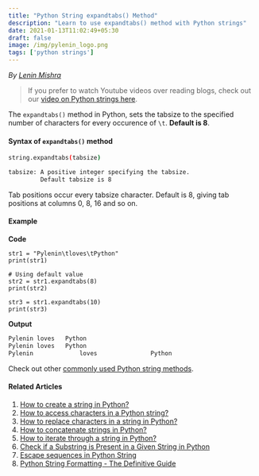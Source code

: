 ```yaml
---
title: "Python String expandtabs() Method"
description: "Learn to use expandtabs() method with Python strings"
date: 2021-01-13T11:02:49+05:30
draft: false
image: /img/pylenin_logo.png
tags: ['python strings']
---
```

<div class="sharethis-inline-follow-buttons"></div>

*By [Lenin Mishra](https://www.pylenin.com/authors/#lenin-mishra)*

> If you prefer to watch Youtube videos over reading blogs, check out our [video on Python strings here](https://youtu.be/MXdNMo_f95I). 

The `expandtabs()` method in Python, sets the tabsize to the specified number of characters for every occurence of `\t`. **Default is 8**.

#### Syntax of `expandtabs()` method

```bash
string.expandtabs(tabsize)

tabsize: A positive integer specifying the tabsize. 
         Default tabsize is 8
```

Tab positions occur every tabsize character. Default is 8, giving tab positions at columns 0, 8, 16 and so on.

#### Example 

**Code**

```python3
str1 = "Pylenin\tloves\tPython"
print(str1)

# Using default value
str2 = str1.expandtabs(8)
print(str2)

str3 = str1.expandtabs(10)
print(str3)
```

**Output**

```bash
Pylenin	loves	Python
Pylenin loves   Python
Pylenin             loves               Python
```

Check out other [commonly used Python string methods](https://www.pylenin.com/blogs/common-python-string-methods).

#### Related Articles

1. [How to create a string in Python?](https://www.pylenin.com/blogs/create-string-python/)
2. [How to access characters in a Python string?](https://www.pylenin.com/blogs/access-characters-in-string/)
3. [How to replace characters in a string in Python?](https://www.pylenin.com/blogs/replace-string-characters-python/)
4. [How to concatenate strings in Python?](https://www.pylenin.com/blogs/concatenate-strings-in-python/)
5. [How to iterate through a string in Python?](https://www.pylenin.com/blogs/iterating-through-python-string/)
6. [Check if a Substring is Present in a Given String in Python](https://www.pylenin.com/blogs/check-substring-in-a-string-python/)
7. [Escape sequences in Python String](https://www.pylenin.com/blogs/escape-sequences-python-string/)
8. [Python String Formatting - The Definitive Guide](https://www.pylenin.com/blogs/python-string-formatting/)
